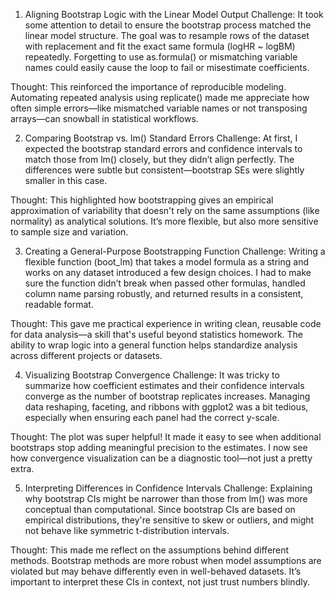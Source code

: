 1. Aligning Bootstrap Logic with the Linear Model Output
Challenge:
It took some attention to detail to ensure the bootstrap process matched the linear model structure. The goal was to resample rows of the dataset with replacement and fit the exact same formula (logHR ~ logBM) repeatedly. Forgetting to use as.formula() or mismatching variable names could easily cause the loop to fail or misestimate coefficients.

Thought:
This reinforced the importance of reproducible modeling. Automating repeated analysis using replicate() made me appreciate how often simple errors—like mismatched variable names or not transposing arrays—can snowball in statistical workflows.

2. Comparing Bootstrap vs. lm() Standard Errors
Challenge:
At first, I expected the bootstrap standard errors and confidence intervals to match those from lm() closely, but they didn’t align perfectly. The differences were subtle but consistent—bootstrap SEs were slightly smaller in this case.

Thought:
This highlighted how bootstrapping gives an empirical approximation of variability that doesn't rely on the same assumptions (like normality) as analytical solutions. It’s more flexible, but also more sensitive to sample size and variation.

3. Creating a General-Purpose Bootstrapping Function
Challenge:
Writing a flexible function (boot_lm) that takes a model formula as a string and works on any dataset introduced a few design choices. I had to make sure the function didn’t break when passed other formulas, handled column name parsing robustly, and returned results in a consistent, readable format.

Thought:
This gave me practical experience in writing clean, reusable code for data analysis—a skill that's useful beyond statistics homework. The ability to wrap logic into a general function helps standardize analysis across different projects or datasets.

4. Visualizing Bootstrap Convergence
Challenge:
It was tricky to summarize how coefficient estimates and their confidence intervals converge as the number of bootstrap replicates increases. Managing data reshaping, faceting, and ribbons with ggplot2 was a bit tedious, especially when ensuring each panel had the correct y-scale.

Thought:
The plot was super helpful! It made it easy to see when additional bootstraps stop adding meaningful precision to the estimates. I now see how convergence visualization can be a diagnostic tool—not just a pretty extra.

5. Interpreting Differences in Confidence Intervals
Challenge:
Explaining why bootstrap CIs might be narrower than those from lm() was more conceptual than computational. Since bootstrap CIs are based on empirical distributions, they're sensitive to skew or outliers, and might not behave like symmetric t-distribution intervals.

Thought:
This made me reflect on the assumptions behind different methods. Bootstrap methods are more robust when model assumptions are violated but may behave differently even in well-behaved datasets. It’s important to interpret these CIs in context, not just trust numbers blindly.

